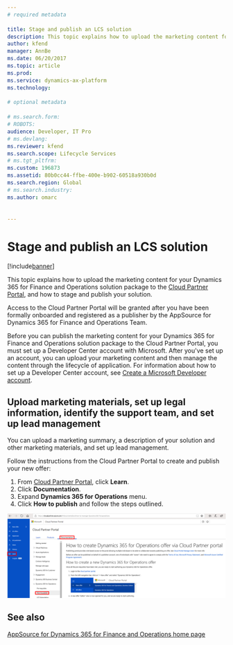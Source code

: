 ```yaml
---
# required metadata

title: Stage and publish an LCS solution
description: This topic explains how to upload the marketing content for your LCS solution package to the Azure Publishing Portal, and how to stage and publish your solution.
author: kfend
manager: AnnBe
ms.date: 06/20/2017
ms.topic: article
ms.prod: 
ms.service: dynamics-ax-platform
ms.technology: 

# optional metadata

# ms.search.form: 
# ROBOTS: 
audience: Developer, IT Pro
# ms.devlang: 
ms.reviewer: kfend
ms.search.scope: Lifecycle Services
# ms.tgt_pltfrm: 
ms.custom: 196873
ms.assetid: 80b0cc44-ffbe-400e-b902-60518a930b0d
ms.search.region: Global
# ms.search.industry: 
ms.author: omarc


---
```


# Stage and publish an LCS solution

[!include[banner](../includes/banner.md)]


This topic explains how to upload the marketing content for your Dynamics 365 for Finance and Operations solution package to the [Cloud Partner Portal](https://cloudpartner.azure.com), and how to stage and publish your solution.

Access to the Cloud Partner Portal will be granted after you have been formally onboarded and registered as a publisher by the AppSource for Dynamics 365 for Finance and Operations Team. 

Before you can publish the marketing content for your Dynamics 365 for Finance and Operations solution package to the Cloud Partner Portal, you must set up a Developer Center account with Microsoft. After you've set up an account, you can upload your marketing content and then manage the content through the lifecycle of application. For information about how to set up a Developer Center account, see [Create a Microsoft Developer account](https://azure.microsoft.com/en-us/documentation/articles/marketplace-publishing-accounts-creation-registration/).

## Upload marketing materials, set up legal information, identify the support team, and set up lead management
You can upload a marketing summary, a description of your solution and other marketing materials, and set up lead management.

Follow the instructions from the Cloud Partner Portal to create and publish your new offer:

1. From [Cloud Partner Portal](https://cloudpartner.azure.com), click **Learn**.
2. Click **Documentation**.
3. Expand **Dynamics 365 for Operations** menu.
4. Click **How to publish** and follow the steps outlined.

[![How to publish](./media/CPP_HowtoPublish.png)](./media/CPP_HowtoPublish.png)

See also
--------

[AppSource for Dynamics 365 for Finance and Operations home page](lcs-solutions-app-source.md)
